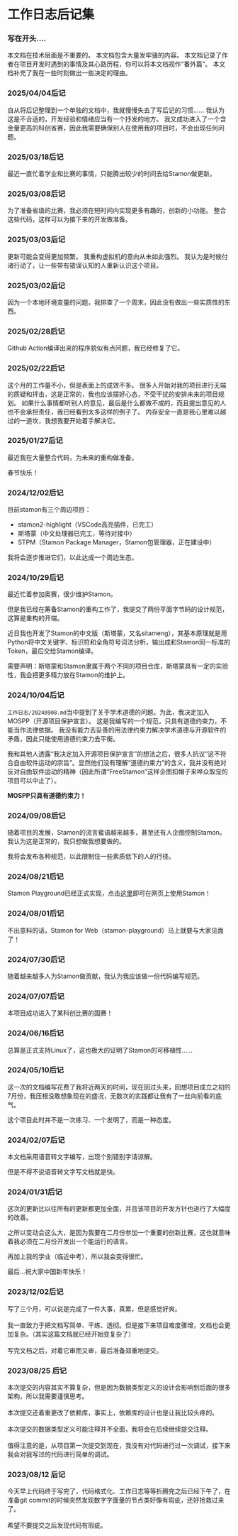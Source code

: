 # 工作日志后记集

### 写在开头....
本文档在技术层面是不重要的。
本文档包含大量发牢骚的内容。
本文档记录了作者在项目开发时遇到的事情及其心路历程，你可以将本文档视作“番外篇”。
本文档补充了我在一些时刻做出一些决定的理由。

### 2025/04/04后记

自从将后记整理到一个单独的文档中，我就慢慢失去了写后记的习惯......
我认为这是不合适的，开发经验和情绪应当有一个抒发的地方。
我又成功进入了一个含金量更高的科创省赛，因此我需要确保别人在使用我的项目时，不会出现任何问题。

### 2025/03/18后记

最近一直忙着学业和比赛的事情，只能腾出较少的时间去给Stamon做更新。

### 2025/03/08后记

为了准备省级的比赛，我必须在短时间内实现更多有趣的，创新的小功能。
整合这些代码，这样可以为接下来的开发做准备。

### 2025/03/03后记

更新可能会变得更加频繁。
我重构虚拟机的意向从未如此强烈。
我认为是时候付诸行动了，让一些带有错误认知的人重新认识这个项目。

### 2025/03/02后记

因为一个本地环境变量的问题，我排查了一个周末，因此没有做出一些实质性的东西。

### 2025/02/28后记

Github Action编译出来的程序貌似有点问题，我已经修复了它。

### 2025/02/22后记

这个月的工作量不小，但是表面上的成效不多。
很多人开始对我的项目进行无端的质疑和抨击，这是正常的，我也应该摆好心态，不受干扰的安排未来的项目规划。
如果什么事情都听别人的意见，最后是什么都做不成的，而且提出意见的人也不会承担责任，我已经看到太多这样的例子了。
内存安全一直是我心里难以越过的一道坎，我想我要开始着手解决它。

### 2025/01/27后记

最近我在大量整合代码，为未来的重构做准备。

春节快乐！

### 2024/12/02后记

目前stamon有三个周边项目：
* stamon2-highlight（VSCode高亮插件，已完工）
* 斯塔蒙（中文处理器已完工，等待对接中）
* STPM（Stamon Package Manager，Stamon包管理器，正在建设中）

我将会逐步推进它们，以此达成一个周边生态。

### 2024/10/29后记

最近忙着参加奥赛，很少维护Stamon。

但是我已经在筹备Stamon的重构工作了，我提交了两份平面字节码的设计规范，这算是重构的开端。

近日我也开发了Stamon的中文版（斯塔蒙，又名sitameng），其基本原理就是用Python将中文关键字、标识符和全角符号词法分析，输出成和Stamon同一标准的Token，最后交给Stamon编译。

需要声明：斯塔蒙和Stamon隶属于两个不同的项目仓库，斯塔蒙具有一定的实验性，我会把更多精力放在Stamon的维护上。

### 2024/10/04后记

``工作日志/20240908.md``当中提到了关于学术道德的问题。为此，我决定加入MOSPP（开源项目保护宣言）。
这是我编写的一个规范，只具有道德约束力，不能当作法律依据。
我没有能力去妥善的用法律约束力解决学术道德与开源软件的矛盾，因此只能使用道德约束力去平衡。

我和其他人透露“我决定加入开源项目保护宣言”的想法之后，很多人抗议“这不符合自由软件运动的宗旨”。显然他们没有理解“道德约束力”的含义，我并没有绝对反对自由软件运动的精神（因此所谓“FreeStamon”这样企图扣帽子来哗众取宠的项目可以中止了）。

**MOSPP只具有道德约束力！**

### 2024/09/08后记

随着项目的发展，Stamon的流言蜚语越来越多，甚至还有人企图控制Stamon。
我认为这是正常的，我只想做我想要做的。

我将会发布各种规范，以此限制住一些素质低下的人的行径。

### 2024/08/21后记

Stamon Playground已经正式实现，点击[这里](https://stamon-playground.github.io/)即可在网页上使用Stamon！

### 2024/08/01后记
不出意料的话，Stamon for Web（stamon-playground）马上就要与大家见面了！

### 2024/07/30后记

随着越来越多人为Stamon做贡献，我认为我应该做一份代码编写规范。

### 2024/07/07后记
本项目成功进入了某科创比赛的国赛！

### 2024/06/16后记

总算是正式支持Linux了，这也极大的证明了Stamon的可移植性......

### 2024/05/10后记

这一次的文档编写花费了我将近两天的时间，现在回过头来，回想项目成立之初的7月份，我压根没敢想象现在的盛况，无数次的实践都让我有了一丝向前看的底气。

这个项目此时并不是一次练习、一个发明了，而是一种态度。

### 2024/02/07后记

本文档采用语音转文字编写，出现个别错别字请谅解。

但是不得不说语音转文字写文档就是快。

### 2024/01/31后记

这次的更新比以往所有的更新都更加全面，并且该项目的开发方针也进行了大幅度的改善。

之所以变动会这么大，是因为我要在二月份参加一个重要的创新比赛，这也就意味着我必须在二月份开发出一个能运行的语言。

再加上我的学业（临近中考），所以我会变得很忙。

最后...祝大家中国新年快乐！


### 2023/12/02后记
写了三个月，可以说是完成了一件大事，真累，但是感觉好爽。
<br><br>
我一直致力于把文档写简单、干练、透彻。但是接下来项目难度骤增，文档也会更加复杂。（其实这篇文档就已经开始变复杂了）
<br><br>
写完文档之后，对着它审而又审，最后准备郑重地提交。

### 2023/08/25 后记
本次提交的内容其实不算复杂，但是因为数据类型定义的设计会影响到后面的很多架构，所以我需要谨慎思考。
<br><br>
本次提交还着重更改了依赖库，事实上，依赖库的设计也是让我比较头疼的。
<br><br>
本次提交的数据类型定义可能注释并不全面，我将会在后续继续提交注释。
<br><br>
值得注意的是，从项目第一次提交到现在，我没有对代码进行过一次调试，接下来我会对我写过的代码进行简单的调试。


### 2023/08/12 后记
今天早上代码终于写完了，代码格式化、工作日志等等折腾完之后已经下午了，在准备git commit的时候突然发现数字字面量的节点类好像有瑕疵，还好抢救过来了。<br><br>
希望不要提交之后发现代码有瑕疵。